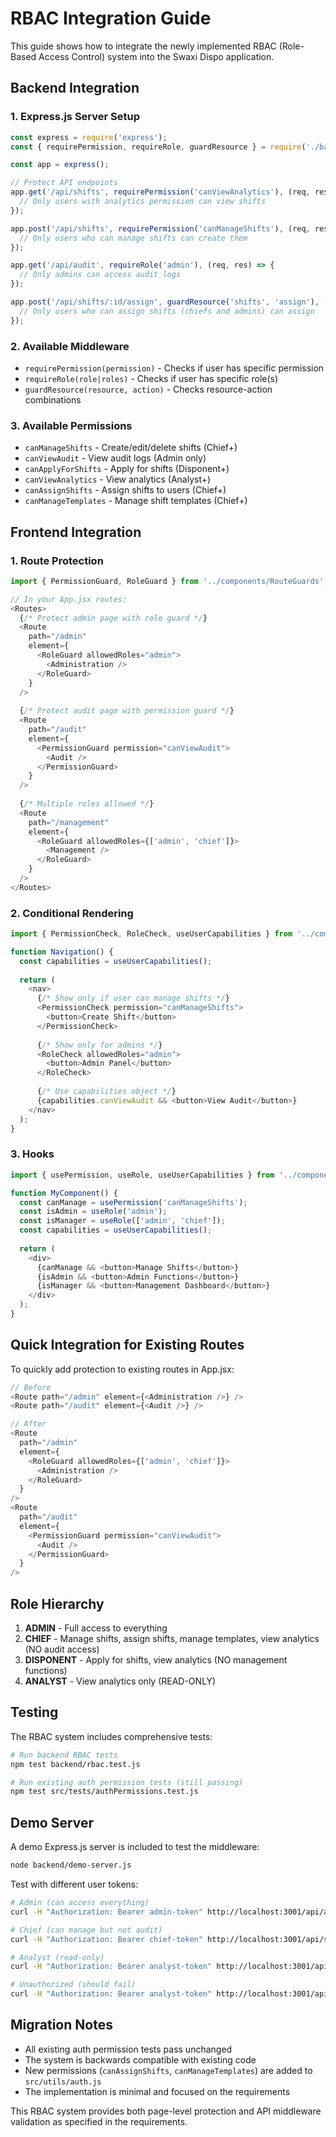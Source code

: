 # RBAC Integration Guide

This guide shows how to integrate the newly implemented RBAC (Role-Based Access Control) system into the Swaxi Dispo application.

## Backend Integration

### 1. Express.js Server Setup

```javascript
const express = require('express');
const { requirePermission, requireRole, guardResource } = require('./backend/rbac.js');

const app = express();

// Protect API endpoints
app.get('/api/shifts', requirePermission('canViewAnalytics'), (req, res) => {
  // Only users with analytics permission can view shifts
});

app.post('/api/shifts', requirePermission('canManageShifts'), (req, res) => {
  // Only users who can manage shifts can create them
});

app.get('/api/audit', requireRole('admin'), (req, res) => {
  // Only admins can access audit logs
});

app.post('/api/shifts/:id/assign', guardResource('shifts', 'assign'), (req, res) => {
  // Only users who can assign shifts (chiefs and admins) can assign
});
```

### 2. Available Middleware

- `requirePermission(permission)` - Checks if user has specific permission
- `requireRole(role|roles)` - Checks if user has specific role(s)
- `guardResource(resource, action)` - Checks resource-action combinations

### 3. Available Permissions

- `canManageShifts` - Create/edit/delete shifts (Chief+)
- `canViewAudit` - View audit logs (Admin only)
- `canApplyForShifts` - Apply for shifts (Disponent+)
- `canViewAnalytics` - View analytics (Analyst+)
- `canAssignShifts` - Assign shifts to users (Chief+)
- `canManageTemplates` - Manage shift templates (Chief+)

## Frontend Integration

### 1. Route Protection

```javascript
import { PermissionGuard, RoleGuard } from '../components/RouteGuards';

// In your App.jsx routes:
<Routes>
  {/* Protect admin page with role guard */}
  <Route 
    path="/admin" 
    element={
      <RoleGuard allowedRoles="admin">
        <Administration />
      </RoleGuard>
    } 
  />
  
  {/* Protect audit page with permission guard */}
  <Route 
    path="/audit" 
    element={
      <PermissionGuard permission="canViewAudit">
        <Audit />
      </PermissionGuard>
    } 
  />
  
  {/* Multiple roles allowed */}
  <Route 
    path="/management" 
    element={
      <RoleGuard allowedRoles={['admin', 'chief']}>
        <Management />
      </RoleGuard>
    } 
  />
</Routes>
```

### 2. Conditional Rendering

```javascript
import { PermissionCheck, RoleCheck, useUserCapabilities } from '../components/RouteGuards';

function Navigation() {
  const capabilities = useUserCapabilities();
  
  return (
    <nav>
      {/* Show only if user can manage shifts */}
      <PermissionCheck permission="canManageShifts">
        <button>Create Shift</button>
      </PermissionCheck>
      
      {/* Show only for admins */}
      <RoleCheck allowedRoles="admin">
        <button>Admin Panel</button>
      </RoleCheck>
      
      {/* Use capabilities object */}
      {capabilities.canViewAudit && <button>View Audit</button>}
    </nav>
  );
}
```

### 3. Hooks

```javascript
import { usePermission, useRole, useUserCapabilities } from '../components/RouteGuards';

function MyComponent() {
  const canManage = usePermission('canManageShifts');
  const isAdmin = useRole('admin');
  const isManager = useRole(['admin', 'chief']);
  const capabilities = useUserCapabilities();
  
  return (
    <div>
      {canManage && <button>Manage Shifts</button>}
      {isAdmin && <button>Admin Functions</button>}
      {isManager && <button>Management Dashboard</button>}
    </div>
  );
}
```

## Quick Integration for Existing Routes

To quickly add protection to existing routes in App.jsx:

```javascript
// Before
<Route path="/admin" element={<Administration />} />
<Route path="/audit" element={<Audit />} />

// After  
<Route 
  path="/admin" 
  element={
    <RoleGuard allowedRoles={['admin', 'chief']}>
      <Administration />
    </RoleGuard>
  } 
/>
<Route 
  path="/audit" 
  element={
    <PermissionGuard permission="canViewAudit">
      <Audit />
    </PermissionGuard>
  } 
/>
```

## Role Hierarchy

1. **ADMIN** - Full access to everything
2. **CHIEF** - Manage shifts, assign shifts, manage templates, view analytics (NO audit access)
3. **DISPONENT** - Apply for shifts, view analytics (NO management functions)
4. **ANALYST** - View analytics only (READ-ONLY)

## Testing

The RBAC system includes comprehensive tests:

```bash
# Run backend RBAC tests
npm test backend/rbac.test.js

# Run existing auth permission tests (still passing)
npm test src/tests/authPermissions.test.js
```

## Demo Server

A demo Express.js server is included to test the middleware:

```bash
node backend/demo-server.js
```

Test with different user tokens:
```bash
# Admin (can access everything)
curl -H "Authorization: Bearer admin-token" http://localhost:3001/api/audit

# Chief (can manage but not audit)  
curl -H "Authorization: Bearer chief-token" http://localhost:3001/api/shifts -X POST

# Analyst (read-only)
curl -H "Authorization: Bearer analyst-token" http://localhost:3001/api/analytics

# Unauthorized (should fail)
curl -H "Authorization: Bearer analyst-token" http://localhost:3001/api/audit
```

## Migration Notes

- All existing auth permission tests pass unchanged
- The system is backwards compatible with existing code
- New permissions (`canAssignShifts`, `canManageTemplates`) are added to `src/utils/auth.js`
- The implementation is minimal and focused on the requirements

This RBAC system provides both page-level protection and API middleware validation as specified in the requirements.